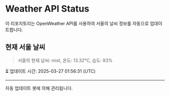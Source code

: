 
# Weather API Status

이 리포지토리는 OpenWeather API를 사용하여 서울의 날씨 정보를 자동으로 업데이트합니다.

## 현재 서울 날씨
> 서울의 현재 날씨: mist, 온도: 13.32°C, 습도: 83%

⏳ 업데이트 시간: 2025-03-27 01:56:31 (UTC)

---
자동 업데이트 봇에 의해 관리됩니다.
